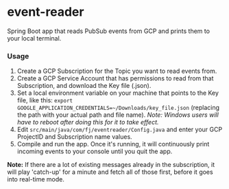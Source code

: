 # event-reader
Spring Boot app that reads PubSub events from GCP and prints them to your local terminal.

### Usage
1. Create a GCP Subscription for the Topic you want to read events from.
2. Create a GCP Service Account that has permissions to read from that Subscription, and download the Key file (.json).
3. Set a local environment variable on your machine that points to the Key file, like this: `export GOOGLE_APPLICATION_CREDENTIALS=~/Downloads/key_file.json` (replacing the path with your actual path and file name). _Note: Windows users will have to reboot after doing this for it to take effect._
4. Edit `src/main/java/com/fj/eventreader/Config.java` and enter your GCP ProjectID and Subscription name values.
5. Compile and run the app. Once it's running, it will continuously print incoming events to your console until you quit the app.

**Note:** If there are a lot of existing messages already in the subscription, it will play 'catch-up' for a minute and fetch all of those first, before it goes into real-time mode.